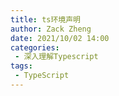 ```yaml
---
title: ts环境声明
author: Zack Zheng
date: 2021/10/02 14:00
categories:
 - 深入理解Typescript
tags:
 - TypeScript
---
```


<simple-img src="ts环境声明.svg" />

